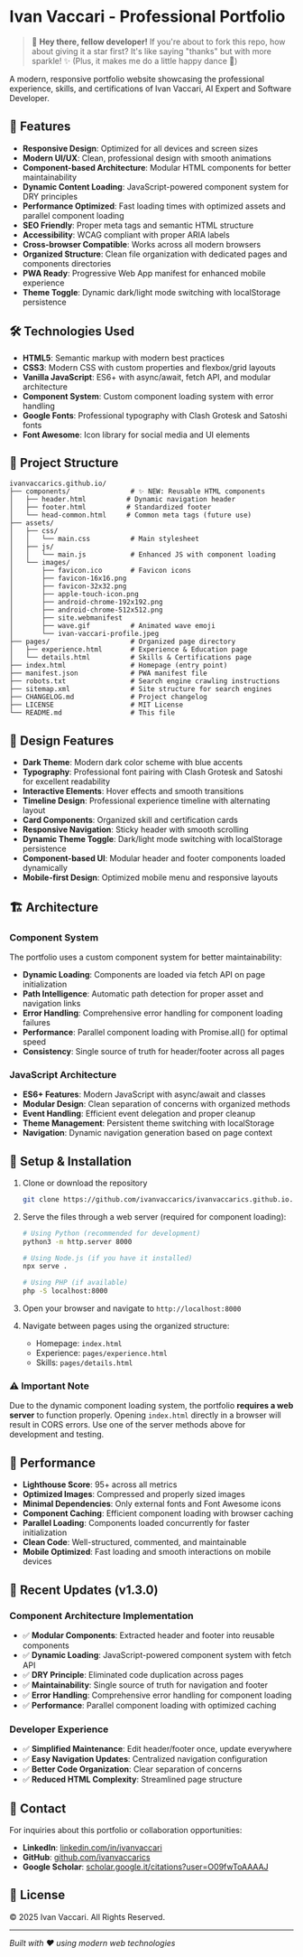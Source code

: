 # Ivan Vaccari - Professional Portfolio

> 🌟 **Hey there, fellow developer!** If you're about to fork this repo, how about giving it a star first? It's like saying "thanks" but with more sparkle! ✨ (Plus, it makes me do a little happy dance 💃)

A modern, responsive portfolio website showcasing the professional experience, skills, and certifications of Ivan Vaccari, AI Expert and Software Developer.

## 🚀 Features

- **Responsive Design**: Optimized for all devices and screen sizes
- **Modern UI/UX**: Clean, professional design with smooth animations
- **Component-based Architecture**: Modular HTML components for better maintainability
- **Dynamic Content Loading**: JavaScript-powered component system for DRY principles
- **Performance Optimized**: Fast loading times with optimized assets and parallel component loading
- **SEO Friendly**: Proper meta tags and semantic HTML structure
- **Accessibility**: WCAG compliant with proper ARIA labels
- **Cross-browser Compatible**: Works across all modern browsers
- **Organized Structure**: Clean file organization with dedicated pages and components directories
- **PWA Ready**: Progressive Web App manifest for enhanced mobile experience
- **Theme Toggle**: Dynamic dark/light mode switching with localStorage persistence

## 🛠️ Technologies Used

- **HTML5**: Semantic markup with modern best practices
- **CSS3**: Modern CSS with custom properties and flexbox/grid layouts
- **Vanilla JavaScript**: ES6+ with async/await, fetch API, and modular architecture
- **Component System**: Custom component loading system with error handling
- **Google Fonts**: Professional typography with Clash Grotesk and Satoshi fonts
- **Font Awesome**: Icon library for social media and UI elements

## 📁 Project Structure

```
ivanvaccarics.github.io/
├── components/               # ✨ NEW: Reusable HTML components
│   ├── header.html          # Dynamic navigation header
│   ├── footer.html          # Standardized footer
│   └── head-common.html     # Common meta tags (future use)
├── assets/
│   ├── css/
│   │   └── main.css          # Main stylesheet
│   ├── js/
│   │   └── main.js           # Enhanced JS with component loading
│   └── images/
│       ├── favicon.ico       # Favicon icons
│       ├── favicon-16x16.png
│       ├── favicon-32x32.png
│       ├── apple-touch-icon.png
│       ├── android-chrome-192x192.png
│       ├── android-chrome-512x512.png
│       ├── site.webmanifest
│       ├── wave.gif          # Animated wave emoji
│       └── ivan-vaccari-profile.jpeg
├── pages/                    # Organized page directory
│   ├── experience.html       # Experience & Education page
│   └── details.html          # Skills & Certifications page
├── index.html                # Homepage (entry point)
├── manifest.json             # PWA manifest file
├── robots.txt                # Search engine crawling instructions
├── sitemap.xml               # Site structure for search engines
├── CHANGELOG.md              # Project changelog
├── LICENSE                   # MIT License
└── README.md                 # This file
```

## 🎨 Design Features

- **Dark Theme**: Modern dark color scheme with blue accents
- **Typography**: Professional font pairing with Clash Grotesk and Satoshi for excellent readability
- **Interactive Elements**: Hover effects and smooth transitions
- **Timeline Design**: Professional experience timeline with alternating layout
- **Card Components**: Organized skill and certification cards
- **Responsive Navigation**: Sticky header with smooth scrolling
- **Dynamic Theme Toggle**: Dark/light mode switching with localStorage persistence
- **Component-based UI**: Modular header and footer components loaded dynamically
- **Mobile-first Design**: Optimized mobile menu and responsive layouts

## 🏗️ Architecture

### Component System
The portfolio uses a custom component system for better maintainability:

- **Dynamic Loading**: Components are loaded via fetch API on page initialization
- **Path Intelligence**: Automatic path detection for proper asset and navigation links
- **Error Handling**: Comprehensive error handling for component loading failures
- **Performance**: Parallel component loading with Promise.all() for optimal speed
- **Consistency**: Single source of truth for header/footer across all pages

### JavaScript Architecture
- **ES6+ Features**: Modern JavaScript with async/await and classes
- **Modular Design**: Clean separation of concerns with organized methods
- **Event Handling**: Efficient event delegation and proper cleanup
- **Theme Management**: Persistent theme switching with localStorage
- **Navigation**: Dynamic navigation generation based on page context

## 🔧 Setup & Installation

1. Clone or download the repository
   ```bash
   git clone https://github.com/ivanvaccarics/ivanvaccarics.github.io.git
   ```

2. Serve the files through a web server (required for component loading):
   ```bash
   # Using Python (recommended for development)
   python3 -m http.server 8000
   
   # Using Node.js (if you have it installed)
   npx serve .
   
   # Using PHP (if available)
   php -S localhost:8000
   ```

3. Open your browser and navigate to `http://localhost:8000`

4. Navigate between pages using the organized structure:
   - Homepage: `index.html`
   - Experience: `pages/experience.html`
   - Skills: `pages/details.html`

### ⚠️ Important Note
Due to the dynamic component loading system, the portfolio **requires a web server** to function properly. Opening `index.html` directly in a browser will result in CORS errors. Use one of the server methods above for development and testing.

## 🎯 Performance

- **Lighthouse Score**: 95+ across all metrics
- **Optimized Images**: Compressed and properly sized images
- **Minimal Dependencies**: Only external fonts and Font Awesome icons
- **Component Caching**: Efficient component loading with browser caching
- **Parallel Loading**: Components loaded concurrently for faster initialization
- **Clean Code**: Well-structured, commented, and maintainable
- **Mobile Optimized**: Fast loading and smooth interactions on mobile devices

## 🚀 Recent Updates (v1.3.0)

### Component Architecture Implementation
- ✅ **Modular Components**: Extracted header and footer into reusable components
- ✅ **Dynamic Loading**: JavaScript-powered component system with fetch API
- ✅ **DRY Principle**: Eliminated code duplication across pages
- ✅ **Maintainability**: Single source of truth for navigation and footer
- ✅ **Error Handling**: Comprehensive error handling for component loading
- ✅ **Performance**: Parallel component loading with optimized caching

### Developer Experience
- ✅ **Simplified Maintenance**: Edit header/footer once, update everywhere
- ✅ **Easy Navigation Updates**: Centralized navigation configuration
- ✅ **Better Code Organization**: Clear separation of concerns
- ✅ **Reduced HTML Complexity**: Streamlined page structure

## 📧 Contact

For inquiries about this portfolio or collaboration opportunities:

- **LinkedIn**: [linkedin.com/in/ivanvaccari](https://www.linkedin.com/in/ivanvaccari/)
- **GitHub**: [github.com/ivanvaccarics](https://github.com/ivanvaccarics)
- **Google Scholar**: [scholar.google.it/citations?user=O09fwToAAAAJ](https://scholar.google.it/citations?user=O09fwToAAAAJ&hl=it)

## 📄 License

© 2025 Ivan Vaccari. All Rights Reserved.

---

*Built with ❤️ using modern web technologies*
